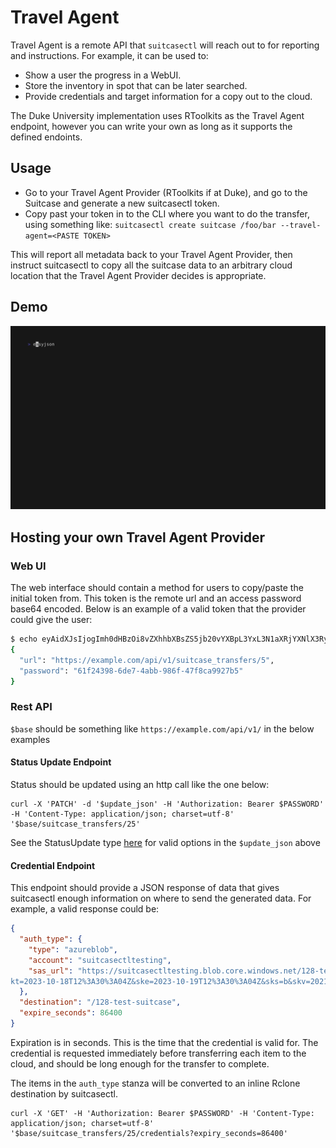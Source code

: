 # Travel Agent

Travel Agent is a remote API that `suitcasectl` will reach out to for reporting
and instructions. For example, it can be used to:

* Show a user the progress in a WebUI.
* Store the inventory in spot that can be later searched.
* Provide credentials and target information for a copy out to the cloud.

The Duke University implementation uses RToolkits as the Travel Agent endpoint,
however you can write your own as long as it supports the defined endoints.

## Usage

* Go to your Travel Agent Provider (RToolkits if at Duke), and go to the Suitcase and generate a new suitcasectl token.
* Copy past your token in to the CLI where you want to do the transfer, using something like: `suitcasectl create suitcase /foo/bar --travel-agent=<PASTE TOKEN>`

This will report all metadata back to your Travel Agent Provider, then instruct
suitcasectl to copy all the suitcase data to an arbitrary cloud location that
the Travel Agent Provider decides is appropriate.

## Demo

![travel-agent](../vhs/travel-agent.gif)

## Hosting your own Travel Agent Provider

### Web UI

The web interface should contain a method for users to copy/paste the initial token from. This token is the remote url and an access password base64 encoded. Below is an example of a valid token that the provider could give the user:

```bash
$ echo eyAidXJsIjogImh0dHBzOi8vZXhhbXBsZS5jb20vYXBpL3YxL3N1aXRjYXNlX3RyYW5zZmVycy81IiwgInBhc3N3b3JkIjogIjYxZjI0Mzk4LTZkZTctNGFiYi05ODZmLTQ3ZjhjYTk5MjdiNSIgfQo= | base64 --decode | jq
{
  "url": "https://example.com/api/v1/suitcase_transfers/5",
  "password": "61f24398-6de7-4abb-986f-47f8ca9927b5"
}
```

### Rest API

`$base` should be something like `https://example.com/api/v1/` in the below examples

#### Status Update Endpoint

Status should be updated using an http call like the one below:

```plain
curl -X 'PATCH' -d '$update_json' -H 'Authorization: Bearer $PASSWORD' -H 'Content-Type: application/json; charset=utf-8' '$base/suitcase_transfers/25'
```

See the StatusUpdate type
[here](https://pkg.go.dev/gitlab.oit.duke.edu/devil-ops/suitcasectl@main/pkg/travelagent#StatusUpdate)
for valid options in the `$update_json` above

#### Credential Endpoint

This endpoint should provide a JSON response of data that gives suitcasectl enough information on where to send the generated data. For example, a valid response could be:

```json
{
  "auth_type": {
    "type": "azureblob",
    "account": "suitcasectltesting",
    "sas_url": "https://suitcasectltesting.blob.core.windows.net/128-test-suitcase?sp=racwdl&st=2023-10-18T12%3A30%3A04Z&se=2023-10-19T12%3A30%3A04Z&skoid=3e595992-23f9-480f-908b-d697d462ee0c&sktid=cb72c54e-4a31-4d9e-b14a-1ea36dfac94c&s
kt=2023-10-18T12%3A30%3A04Z&ske=2023-10-19T12%3A30%3A04Z&sks=b&skv=2021-08-06&spr=https&sv=2021-08-06&sr=c&sig=REDACTED"
  },
  "destination": "/128-test-suitcase",
  "expire_seconds": 86400
}
```

Expiration is in seconds. This is the time that the credential is valid for.
The credential is requested immediately before transferring each item to the
cloud, and should be long enough for the transfer to complete.

The items in the `auth_type` stanza will be converted to an inline Rclone
destination by suitcasectl.

```plain
curl -X 'GET' -H 'Authorization: Bearer $PASSWORD' -H 'Content-Type: application/json; charset=utf-8' '$base/suitcase_transfers/25/credentials?expiry_seconds=86400'
```
